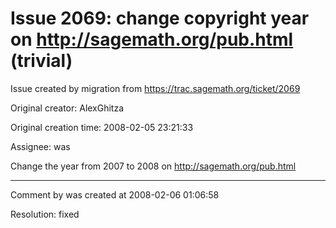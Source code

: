 # Issue 2069: change copyright year on http://sagemath.org/pub.html (trivial)

Issue created by migration from https://trac.sagemath.org/ticket/2069

Original creator: AlexGhitza

Original creation time: 2008-02-05 23:21:33

Assignee: was

Change the year from 2007 to 2008 on http://sagemath.org/pub.html



---

Comment by was created at 2008-02-06 01:06:58

Resolution: fixed
